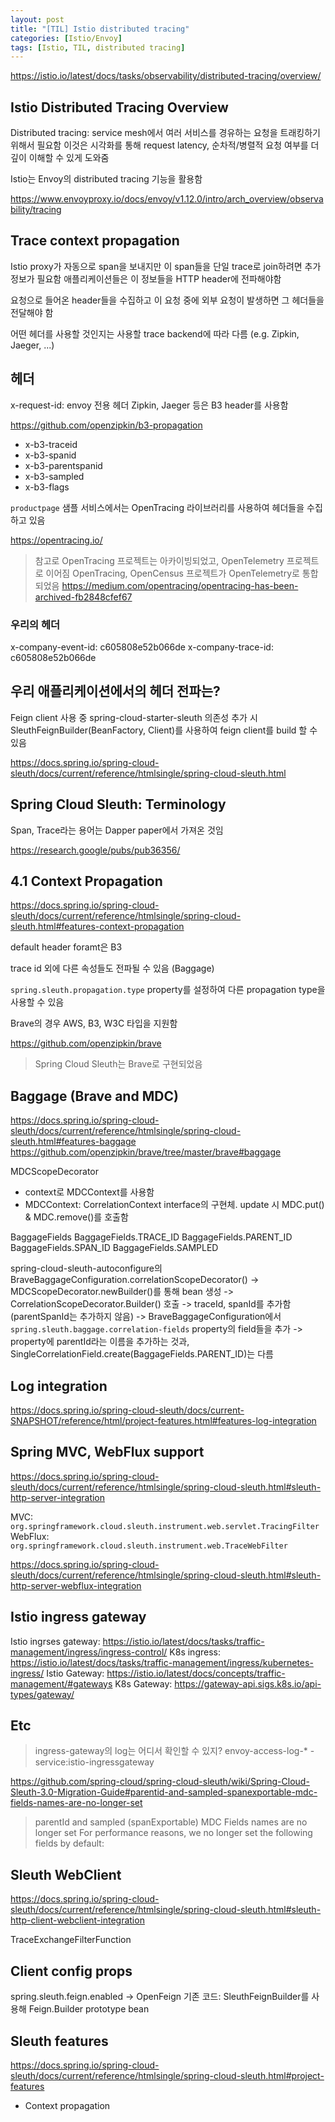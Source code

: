 ```yaml
---
layout: post
title: "[TIL] Istio distributed tracing"
categories: [Istio/Envoy]
tags: [Istio, TIL, distributed tracing]
---
```


https://istio.io/latest/docs/tasks/observability/distributed-tracing/overview/

## Istio Distributed Tracing Overview

Distributed tracing: service mesh에서 여러 서비스를 경유하는 요청을 트래킹하기 위해서 필요함
이것은 시각화를 통해 request latency, 순차적/병렬적 요청 여부를 더 깊이 이해할 수 있게 도와줌

Istio는 Envoy의 distributed tracing 기능을 활용함

https://www.envoyproxy.io/docs/envoy/v1.12.0/intro/arch_overview/observability/tracing

## Trace context propagation

Istio proxy가 자동으로 span을 보내지만 이 span들을 단일 trace로 join하려면 추가 정보가 필요함
애플리케이션들은 이 정보들을 HTTP header에 전파해야함

요청으로 들어온 header들을 수집하고 이 요청 중에 외부 요청이 발생하면 그 헤더들을 전달해야 함

어떤 헤더를 사용할 것인지는 사용할 trace backend에 따라 다름 (e.g. Zipkin, Jaeger, ...)

## 헤더

x-request-id: envoy 전용 헤더
Zipkin, Jaeger 등은 B3 header를 사용함

https://github.com/openzipkin/b3-propagation

- x-b3-traceid
- x-b3-spanid
- x-b3-parentspanid
- x-b3-sampled
- x-b3-flags

`productpage` 샘플 서비스에서는 OpenTracing 라이브러리를 사용하여 헤더들을 수집하고 있음

https://opentracing.io/

> 참고로 OpenTracing 프로젝트는 아카이빙되었고, OpenTelemetry 프로젝트로 이어짐
> OpenTracing, OpenCensus 프로젝트가 OpenTelemetry로 통합되었음
> https://medium.com/opentracing/opentracing-has-been-archived-fb2848cfef67

### 우리의 헤더

x-company-event-id: c605808e52b066de
x-company-trace-id: c605808e52b066de

## 우리 애플리케이션에서의 헤더 전파는?

Feign client 사용 중
spring-cloud-starter-sleuth 의존성 추가 시 SleuthFeignBuilder(BeanFactory, Client)를 사용하여 feign client를 build 할 수 있음

https://docs.spring.io/spring-cloud-sleuth/docs/current/reference/htmlsingle/spring-cloud-sleuth.html

## Spring Cloud Sleuth: Terminology

Span, Trace라는 용어는 Dapper paper에서 가져온 것임

https://research.google/pubs/pub36356/

## 4.1 Context Propagation

https://docs.spring.io/spring-cloud-sleuth/docs/current/reference/htmlsingle/spring-cloud-sleuth.html#features-context-propagation

default header foramt은 B3

trace id 외에 다른 속성들도 전파될 수 있음 (Baggage)

`spring.sleuth.propagation.type` property를 설정하여 다른 propagation type을 사용할 수 있음

Brave의 경우 AWS, B3, W3C 타입을 지원함

https://github.com/openzipkin/brave

> Spring Cloud Sleuth는 Brave로 구현되었음

## Baggage (Brave and MDC)

https://docs.spring.io/spring-cloud-sleuth/docs/current/reference/htmlsingle/spring-cloud-sleuth.html#features-baggage
https://github.com/openzipkin/brave/tree/master/brave#baggage

MDCScopeDecorator
- context로 MDCContext를 사용함
- MDCContext: CorrelationContext interface의 구현체. update 시 MDC.put() & MDC.remove()를 호출함

BaggageFields
BaggageFields.TRACE_ID
BaggageFields.PARENT_ID
BaggageFields.SPAN_ID
BaggageFields.SAMPLED

spring-cloud-sleuth-autoconfigure의 BraveBaggageConfiguration.correlationScopeDecorator()
-> MDCScopeDecorator.newBuilder()를 통해 bean 생성
  -> CorrelationScopeDecorator.Builder() 호출
    -> traceId, spanId를 추가함 (parentSpanId는 추가하지 않음)
-> BraveBaggageConfiguration에서 `spring.sleuth.baggage.correlation-fields` property의 field들을 추가
  -> property에 parentId라는 이름을 추가하는 것과, SingleCorrelationField.create(BaggageFields.PARENT_ID)는 다름

## Log integration

https://docs.spring.io/spring-cloud-sleuth/docs/current-SNAPSHOT/reference/html/project-features.html#features-log-integration

## Spring MVC, WebFlux support

https://docs.spring.io/spring-cloud-sleuth/docs/current/reference/htmlsingle/spring-cloud-sleuth.html#sleuth-http-server-integration

MVC: `org.springframework.cloud.sleuth.instrument.web.servlet.TracingFilter`
WebFlux: `org.springframework.cloud.sleuth.instrument.web.TraceWebFilter`

https://docs.spring.io/spring-cloud-sleuth/docs/current/reference/htmlsingle/spring-cloud-sleuth.html#sleuth-http-server-webflux-integration

## Istio ingress gateway

Istio ingrses gateway: https://istio.io/latest/docs/tasks/traffic-management/ingress/ingress-control/
K8s ingress: https://istio.io/latest/docs/tasks/traffic-management/ingress/kubernetes-ingress/
Istio Gateway: https://istio.io/latest/docs/concepts/traffic-management/#gateways
K8s Gateway: https://gateway-api.sigs.k8s.io/api-types/gateway/

## Etc

> ingress-gateway의 log는 어디서 확인할 수 있지?
> envoy-access-log-* - service:istio-ingressgateway

https://github.com/spring-cloud/spring-cloud-sleuth/wiki/Spring-Cloud-Sleuth-3.0-Migration-Guide#parentid-and-sampled-spanexportable-mdc-fields-names-are-no-longer-set

> parentId and sampled (spanExportable) MDC Fields names are no longer set
For performance reasons, we no longer set the following fields by default:

## Sleuth WebClient

https://docs.spring.io/spring-cloud-sleuth/docs/current/reference/htmlsingle/spring-cloud-sleuth.html#sleuth-http-client-webclient-integration

TraceExchangeFilterFunction

## Client config props

spring.sleuth.feign.enabled -> OpenFeign
기존 코드: SleuthFeignBuilder를 사용해 Feign.Builder prototype bean

## Sleuth features

https://docs.spring.io/spring-cloud-sleuth/docs/current/reference/htmlsingle/spring-cloud-sleuth.html#project-features

- Context propagation


